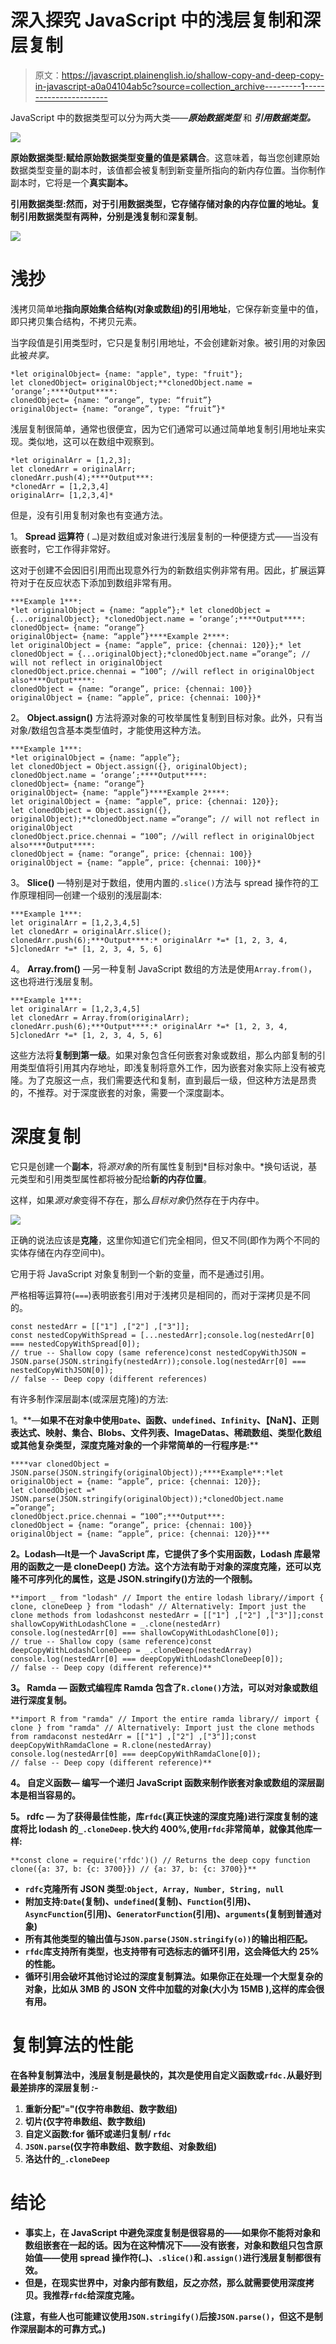 # 深入探究 JavaScript 中的浅层复制和深层复制

> 原文：<https://javascript.plainenglish.io/shallow-copy-and-deep-copy-in-javascript-a0a04104ab5c?source=collection_archive---------1----------------------->

JavaScript 中的数据类型可以分为两大类——***原始数据类型*** 和 ***引用数据类型。***

![](img/67f3ad1edcda8c89f56f2c5af02dc7b8.png)

**原始数据类型:**赋给原始数据类型变量的值是**紧耦合**。这意味着，每当您创建原始数据类型变量的副本时，该值都会被复制到新变量所指向的新内存位置。当你制作副本时，它将是一个**真实副本。**

**引用数据类型:**然而，对于引用数据类型，它存储存储对象的内存位置的地址。复制引用数据类型有两种，分别是**浅复制**和**深复制**。

![](img/bc56ac98ad1f79609a8e5e45b240a607.png)

# **浅抄**

浅拷贝简单地**指向原始集合结构(对象或数组)的引用地址**，它保存新变量中的值，即只拷贝集合结构，不拷贝元素。

当字段值是引用类型时，它只是复制引用地址，不会创建新对象。被引用的对象因此被*共享。*

```
*let originalObject= {name: "apple", type: "fruit"};
let clonedObject= originalObject;**clonedObject.name = ‘orange’;****Output****:
clonedObject= {name: “orange”, type: “fruit”}
originalObject= {name: “orange”, type: “fruit”}*
```

浅层复制很简单，通常也很便宜，因为它们通常可以通过简单地复制引用地址来实现。类似地，这可以在数组中观察到。

```
*let originalArr = [1,2,3];
let clonedArr = originalArr;
clonedArr.push(4);****Output***:
*clonedArr = [1,2,3,4]
originalArr= [1,2,3,4]*
```

但是，没有引用复制对象也有变通方法。

1。 **Spread 运算符** ( `…`)是对数组或对象进行浅层复制的一种便捷方式——当没有嵌套时，它工作得非常好。

这对于创建不会因旧引用而出现意外行为的新数组实例非常有用。因此，扩展运算符对于在反应状态下添加到数组非常有用。

```
***Example 1***:
*let originalObject = {name: “apple”};* let clonedObject = {...originalObject}; *clonedObject.name = ‘orange’;****Output****:
clonedObject= {name: “orange”}
originalObject= {name: “apple”}****Example 2****:
let originalObject = {name: “apple”, price: {chennai: 120}};* let clonedObject = {...originalObject};*clonedObject.name =”orange”; // will not reflect in originalObject
clonedObject.price.chennai = “100”; //will reflect in originalObject also****Output****:
clonedObject = {name: “orange”, price: {chennai: 100}}
originalObject = {name: “apple”, price: {chennai: 100}}*
```

2。 **Object.assign()** 方法将源对象的可枚举属性复制到目标对象。此外，只有当对象/数组包含基本类型值时，才能使用这种方法。

```
***Example 1***:
*let originalObject = {name: “apple”};
let clonedObject = Object.assign({}, originalObject);
clonedObject.name = ‘orange’;****Output****:
clonedObject= {name: “orange”}
originalObject= {name: “apple”}****Example 2****:
let originalObject = {name: “apple”, price: {chennai: 120}};
let clonedObject = Object.assign({}, originalObject);**clonedObject.name =”orange”; // will not reflect in originalObject
clonedObject.price.chennai = “100”; //will reflect in originalObject also****Output****:
clonedObject = {name: “orange”, price: {chennai: 100}}
originalObject = {name: “apple”, price: {chennai: 100}}*
```

3。 **Slice()** —特别是对于数组，使用内置的`.slice()`方法与 spread 操作符的工作原理相同—创建一个级别的浅层副本:

```
***Example 1***:
let originalArr = [1,2,3,4,5]
let clonedArr = originalArr.slice();
clonedArr.push(6);***Output****:* originalArr *=* [1, 2, 3, 4, 5]clonedArr *=* [1, 2, 3, 4, 5, 6]
```

4。 **Array.from()** —另一种复制 JavaScript 数组的方法是使用`Array.from()`，这也将进行浅层复制。

```
***Example 1***:
let originalArr = [1,2,3,4,5]
let clonedArr = Array.from(originalArr);
clonedArr.push(6);***Output****:* originalArr *=* [1, 2, 3, 4, 5]clonedArr *=* [1, 2, 3, 4, 5, 6]
```

这些方法将**复制到第一级**。如果对象包含任何嵌套对象或数组，那么内部复制的引用类型值将引用其内存地址，即浅复制将意外工作，因为嵌套对象实际上没有被克隆。为了克服这一点，我们需要迭代和复制，直到最后一级，但这种方法是昂贵的，不推荐。对于深度嵌套的对象，需要一个深度副本。

# **深度复制**

它只是创建一个**副本**，将*源对象*的所有属性复制到*目标对象中。*换句话说，基元类型和引用类型属性都将被分配给**新的内存位置**。

这样，如果*源对象*变得不存在，那么*目标对象*仍然存在于内存中。

![](img/a46efe0cdb6182bdb8d6df1c90820d6c.png)

正确的说法应该是**克隆**，这里你知道它们完全相同，但又不同(即作为两个不同的实体存储在内存空间中)。

它用于将 JavaScript 对象复制到一个新的变量，而不是通过引用。

严格相等运算符(`===`)表明嵌套引用对于浅拷贝是相同的，而对于深拷贝是不同的。

```
const nestedArr = [["1"] ,["2"] ,["3"]];
const nestedCopyWithSpread = [...nestedArr];console.log(nestedArr[0] === nestedCopyWithSpread[0]); 
// true -- Shallow copy (same reference)const nestedCopyWithJSON = JSON.parse(JSON.stringify(nestedArr));console.log(nestedArr[0] === nestedCopyWithJSON[0]);
// false -- Deep copy (different references)
```

有许多制作深层副本(或深层克隆)的方法:

1。**—**如果不在对象中使用`Date`、函数、`undefined`、`Infinity`、【NaN】、正则表达式、映射、集合、Blobs、文件列表、ImageDatas、稀疏数组、类型化数组或其他复杂类型，深度克隆对象的一个非常简单的一行程序是:****

```
****var clonedObject = JSON.parse(JSON.stringify(originalObject));****Example**:*let originalObject = {name: “apple”, price: {chennai: 120}};
let clonedObject =* JSON.parse(JSON.stringify(originalObject));*clonedObject.name =”orange”;
clonedObject.price.chennai = “100”;***Output***:
clonedObject = {name: “orange”, price: {chennai: 100}}
originalObject = {name: “apple”, price: {chennai: 120}}***
```

****2。**Lodash—**It**是一个 JavaScript 库，它提供了多个实用函数，Lodash 库最常用的函数之一是 **cloneDeep()** 方法。这个方法有助于对象的深度克隆，还可以克隆不可序列化的属性，这是 JSON.stringify()方法的一个限制。******

```
**import _ from "lodash" // Import the entire lodash library//import { clone, cloneDeep } from "lodash" // Alternatively: Import just the clone methods from lodashconst nestedArr = [["1"] ,["2"] ,["3"]];const shallowCopyWithLodashClone = _.clone(nestedArr)
console.log(nestedArr[0] === shallowCopyWithLodashClone[0]);
// true -- Shallow copy (same reference)const deepCopyWithLodashCloneDeep = _.cloneDeep(nestedArray)
console.log(nestedArr[0] === deepCopyWithLodashCloneDeep[0]);
// false -- Deep copy (different reference)**
```

****3。 **Ramda —** 函数式编程库 Ramda 包含了`R.clone()`方法，可以对对象或数组进行深度复制。****

```
**import R from "ramda" // Import the entire ramda library// import { clone } from "ramda" // Alternatively: Import just the clone methods from ramdaconst nestedArr = [["1"] ,["2"] ,["3"]];const deepCopyWithRamdaClone = R.clone(nestedArray)
console.log(nestedArr[0] === deepCopyWithRamdaClone[0]);
// false -- Deep copy (different reference)**
```

****4。 **自定义函数—** 编写一个递归 JavaScript 函数来制作嵌套对象或数组的深层副本是相当容易的。****

****5。 **rdfc —** 为了获得最佳性能，库`rfdc`(真正快速的深度克隆)进行深度复制的速度将比 lodash 的`_.cloneDeep.`快大约 400%,使用`rfdc`非常简单，就像其他库一样:****

```
**const clone = require('rfdc')() // Returns the deep copy function
clone({a: 37, b: {c: 3700}}) // {a: 37, b: {c: 3700}}**
```

*   ****`rdfc`克隆所有 JSON 类型:`Object, Array, Number, String, null`****
*   ****附加支持:`Date`(复制)、`undefined`(复制)、`Function`(引用)、`AsyncFunction`(引用)、`GeneratorFunction`(引用)、`arguments`(复制到普通对象)****
*   ****所有其他类型的输出值与`JSON.parse(JSON.stringify(o))`的输出相匹配。****
*   ****`rfdc`库支持所有类型，也支持带有可选标志的循环引用，这会降低大约 25%的性能。****
*   ****循环引用会破坏其他讨论过的深度复制算法。如果你正在处理一个大型复杂的对象，比如从 3MB 的 JSON 文件中加载的对象(大小为 15MB ),这样的库会很有用。****

# ****复制算法的性能****

****在各种复制算法中，浅层复制是最快的，其次是使用自定义函数或`rfdc.`从最好到最差排序的深层复制 *:-*****

1.  ****重新分配"`=`"(仅字符串数组、数字数组)****
2.  ****切片(仅字符串数组、数字数组)****
3.  ****自定义函数:for 循环或递归复制/ `rfdc`****
4.  ****`JSON.parse`(仅字符串数组、数字数组、对象数组)****
5.  ****洛达什的`_.cloneDeep`****

# ****结论****

*   ****事实上，在 JavaScript 中避免深度复制是很容易的——如果你不能将对象和数组嵌套在一起的话。因为在这种情况下——没有嵌套，对象和数组只包含原始值——使用 spread 操作符(`…`)、`.slice()`和`.assign()`进行浅层复制都很有效。****
*   ****但是，在现实世界中，对象内部有数组，反之亦然，那么就需要使用深度拷贝。我推荐`rfdc`给深度克隆。****

****(注意，有些人也可能建议使用`JSON.stringify()`后接`JSON.parse()`，但这不是制作深层副本的可靠方式。)****